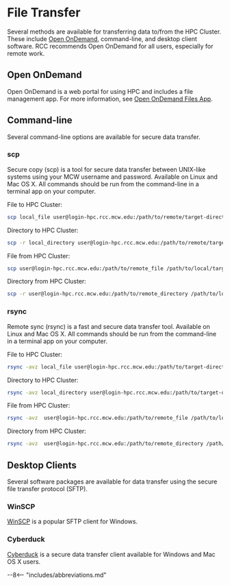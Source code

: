 # File Transfer

Several methods are available for transferring data to/from the HPC Cluster. These include [Open OnDemand](../user-guide/access/ondemand.md), command-line, and desktop client software. RCC recommends Open OnDemand for all users, especially for remote work.

## Open OnDemand

Open OnDemand is a web portal for using HPC and includes a file management app. For more information, see [Open OnDemand Files App](../user-guide/access/ondemand.md#file-management).

## Command-line

Several command-line options are available for secure data transfer.

### scp

Secure copy (scp) is a tool for secure data transfer between UNIX-like systems using your MCW username and password. Available on Linux and Mac OS X. All commands should be run from the command-line in a terminal app on your computer.

File to HPC Cluster:

```bash
scp local_file user@login-hpc.rcc.mcw.edu:/path/to/remote/target-directory
```

Directory to HPC Cluster:

```bash
scp -r local_directory user@login-hpc.rcc.mcw.edu:/path/to/remote/target-directory
```

File from HPC Cluster:

```bash
scp user@login-hpc.rcc.mcw.edu:/path/to/remote_file /path/to/local/target-directory
```

Directory from HPC Cluster:

```bash
scp -r user@login-hpc.rcc.mcw.edu:/path/to/remote_directory /path/to/local/target-directory
```

### rsync

Remote sync (rsync) is a fast and secure data transfer tool. Available on Linux and Mac OS X. All commands should be run from the command-line in a terminal app on your computer.

File to HPC Cluster:

```bash
rsync -avz local_file user@login-hpc.rcc.mcw.edu:/path/to/target-directory
```

Directory to HPC Cluster:

```bash
rsync -avz local_directory user@login-hpc.rcc.mcw.edu:/path/to/target-directory
```

File from HPC Cluster:

```bash
rsync -avz  user@login-hpc.rcc.mcw.edu:/path/to/remote_file /path/to/local/target-directory
```

Directory from HPC Cluster:

```bash
rsync -avz  user@login-hpc.rcc.mcw.edu:/path/to/remote_directory /path/to/local/target-directory
```

## Desktop Clients

Several software packages are available for data transfer using the secure file transfer protocol (SFTP).

### WinSCP

[WinSCP](https://winscp.net/eng/index.php) is a popular SFTP client for Windows.

### Cyberduck

[Cyberduck](https://cyberduck.io/) is a secure data transfer client available for Windows and Mac OS X users.

--8<-- "includes/abbreviations.md"
